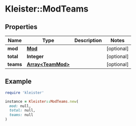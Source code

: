 # Kleister::ModTeams

## Properties

| Name | Type | Description | Notes |
| ---- | ---- | ----------- | ----- |
| **mod** | [**Mod**](Mod.md) |  | [optional] |
| **total** | **Integer** |  | [optional] |
| **teams** | [**Array&lt;TeamMod&gt;**](TeamMod.md) |  | [optional] |

## Example

```ruby
require 'kleister'

instance = Kleister::ModTeams.new(
  mod: null,
  total: null,
  teams: null
)
```

